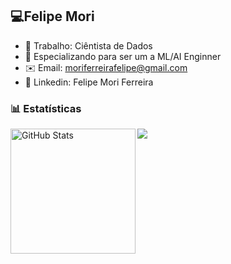 ## 💻Felipe Mori

- 🔭 Trabalho: Ciêntista de Dados
- 🌱 Especializando para ser um a ML/AI Enginner
- ✉️ Email: moriferreirafelipe@gmail.com
- 📨 Linkedin: Felipe Mori Ferreira


### 📊 Estatísticas

<p>
  <picture>
  <source
    srcset="https://github-readme-stats.vercel.app/api?username=FelipeMori&show_icons=true&theme=dark"
    media="(prefers-color-scheme: dark)"
  />
  <source
    srcset="https://github-readme-stats.vercel.app/api?username=FelipeMori&show_icons=true"
    media="(prefers-color-scheme: light), (prefers-color-scheme: no-preference)"
  />
  <img src="https://github-readme-stats.vercel.app/api?username=FelipeMori&show_icons=true" />
</picture>
<img 
      align="left" 
      alt="GitHub Stats" 
      height="200" 
      src="https://github-readme-stats.vercel.app/api/top-langs/?username=FelipeMori&theme=dark&layout=compact&custom_title=Tecnologias&langs_count=9" 
  />
</p>

